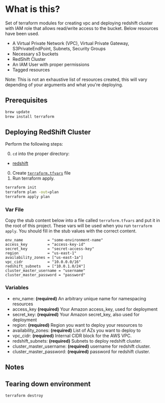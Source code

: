 # What is this?

Set of terraform modules for creating vpc and deploying redshift cluster with IAM role that allows read/write access to the bucket. Below resources have been used.

- A Virtual Private Network (VPC), Virtual Private Gateway, S3PrivateEndPoint, Subnets, Security Groups
- Necessary s3 buckets
- RedShift Cluster
- An IAM User with proper permissions
- Tagged resources

Note: This is not an exhaustive list of resources created, this will vary depending of your arguments and what you're deploying.

## Prerequisites

```bash
brew update
brew install terraform
```
## Deploying RedShift Cluster

Perform the following steps:

0. `cd` into the proper directory:
  - [redshift](terraforming-redshift/)

0. Create [`terraform.tfvars`](/README.md#var-file) file
0. Run terraform apply.
  ```bash
  terraform init
  terraform plan -out=plan
  terraform apply plan
  ```

### Var File

Copy the stub content below into a file called `terraform.tfvars` and put it in the root of this project.
These vars will be used when you run `terraform apply`.
You should fill in the stub values with the correct content.

```hcl
env_name           = "some-environment-name"
access_key         = "access-key-id"
secret_key         = "secret-access-key"
region             = "us-east-1"
availability_zones = ["us-east-1a"]
vpc_cidr           = "10.0.0.0/16"
redshift_subnets   = ["10.0.1.0/24"]
cluster_master_username = "username"
cluster_master_password = "password"

```

### Variables

- env_name: **(required)** An arbitrary unique name for namespacing resources
- access_key **(required)** Your Amazon access_key, used for deployment
- secret_key: **(required)** Your Amazon secret_key, also used for deployment
- region: **(required)** Region you want to deploy your resources to
- availability_zones: **(required)** List of AZs you want to deploy to
- vpc_cidr: **(required)** Internal CIDR block for the AWS VPC.
- redshift_subnets: **(required)** Subnets to deploy redshift cluster.
- cluster_master_username: **(required)** username for redshift cluster.
- cluster_master_password: **(required)** password for redshift cluster.

## Notes



## Tearing down environment

```bash
terraform destroy
```
